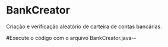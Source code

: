 # BankCreator
 Criação e verificação aleatório de carteira de contas bancárias.

 #Execute o código com o arquivo BankCreator.java--
